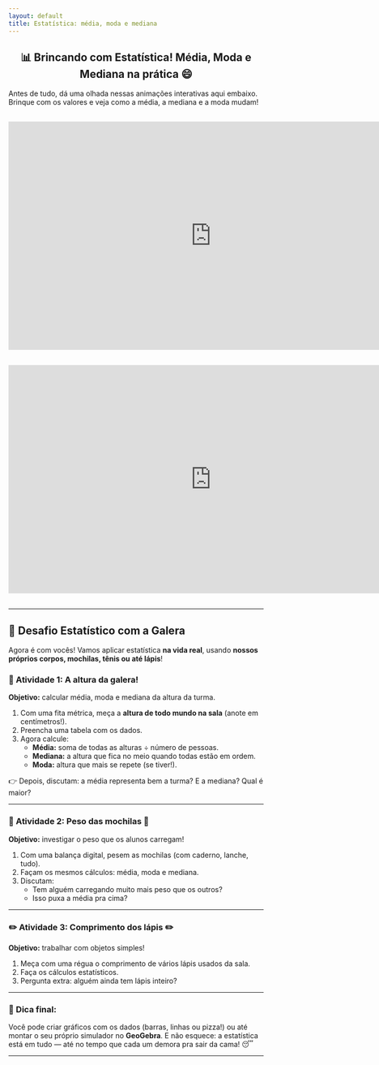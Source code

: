 ```yaml
---
layout: default
title: Estatística: média, moda e mediana
---
```


<h2 style="text-align: center;">📊 Brincando com Estatística! Média, Moda e Mediana na prática 😄</h2>

<p>Antes de tudo, dá uma olhada nessas animações interativas aqui embaixo. Brinque com os valores e veja como a média, a mediana e a moda mudam!</p>

<div style="text-align: center; margin: 30px 0;">
  <iframe scrolling="no" title="Média Aritmética Simples" src="https://www.geogebra.org/material/iframe/id/gr9Ez8Bq/width/800/height/450" width="800" height="450" style="border:0px;"></iframe>
</div>

<div style="text-align: center; margin: 30px 0;">
  <iframe scrolling="no" title="Média, mediana e moda" src="https://www.geogebra.org/material/iframe/id/ypbmucnv/width/800/height/450" width="800" height="450" style="border:0px;"></iframe>
</div>

---

## 🎯 Desafio Estatístico com a Galera

Agora é com vocês! Vamos aplicar estatística **na vida real**, usando **nossos próprios corpos, mochilas, tênis ou até lápis**!

### 📏 Atividade 1: A altura da galera!

**Objetivo:** calcular média, moda e mediana da altura da turma.

1. Com uma fita métrica, meça a **altura de todo mundo na sala** (anote em centímetros!).
2. Preencha uma tabela com os dados.
3. Agora calcule:
   - **Média:** soma de todas as alturas ÷ número de pessoas.
   - **Mediana:** a altura que fica no meio quando todas estão em ordem.
   - **Moda:** altura que mais se repete (se tiver!).

👉 Depois, discutam: a média representa bem a turma? E a mediana? Qual é maior?

---

### 🎒 Atividade 2: Peso das mochilas 🎒

**Objetivo:** investigar o peso que os alunos carregam!

1. Com uma balança digital, pesem as mochilas (com caderno, lanche, tudo).
2. Façam os mesmos cálculos: média, moda e mediana.
3. Discutam:
   - Tem alguém carregando muito mais peso que os outros?
   - Isso puxa a média pra cima?

---

### ✏️ Atividade 3: Comprimento dos lápis ✏️

**Objetivo:** trabalhar com objetos simples!

1. Meça com uma régua o comprimento de vários lápis usados da sala.
2. Faça os cálculos estatísticos.
3. Pergunta extra: alguém ainda tem lápis inteiro?

---

### 📢 Dica final:

Você pode criar gráficos com os dados (barras, linhas ou pizza!) ou até montar o seu próprio simulador no **GeoGebra**. E não esquece: a estatística está em tudo — até no tempo que cada um demora pra sair da cama! 😴

---
